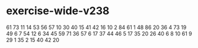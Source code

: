 # exercise-wide-v238
61
73
11
14
53
56
57
10
30
40
15
41
42
16
10
2
84
61
1
48
86
20
36
4
73
19
49
6
7
54
12
6
34
45
59
71
36
57
6
17
37
44
46
5
17
35
20
26
40
6
8
10
61
9
29
1
35
2
15
40
42
20
